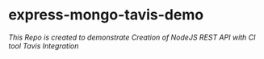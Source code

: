 # express-mongo-tavis-demo
_This Repo is created to demonstrate Creation of NodeJS REST API with CI tool Tavis Integration_
